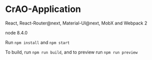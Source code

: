 # CrAO-Application

React, React-Router@next, Material-UI@next, MobX and Webpack 2

node 8.4.0

Run `npm install` and `npm start`

To build, run `npm run build`, and to preview run `npm run preview`
